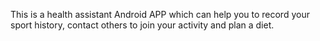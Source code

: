 This is a health assistant Android APP which can help you to record your sport history, contact others to join your activity and plan a diet.

